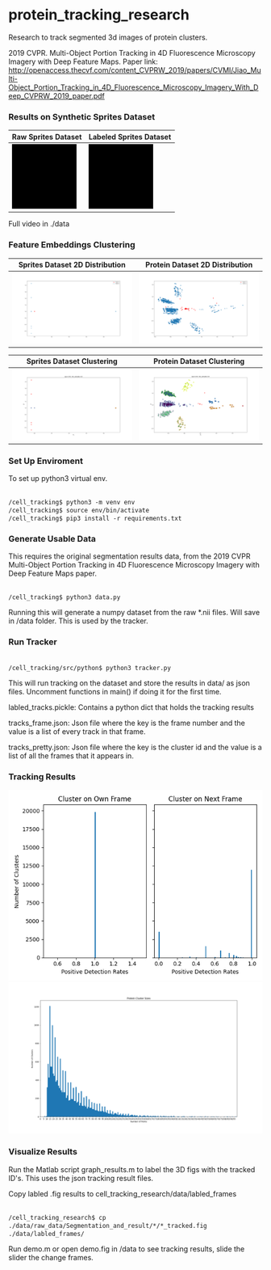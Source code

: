 # protein_tracking_research


Research to track segmented 3d images of protein clusters.

2019 CVPR. Multi-Object Portion Tracking in 4D Fluorescence Microscopy Imagery with Deep Feature Maps. Paper link: http://openaccess.thecvf.com/content_CVPRW_2019/papers/CVMI/Jiao_Multi-Object_Portion_Tracking_in_4D_Fluorescence_Microscopy_Imagery_With_Deep_CVPRW_2019_paper.pdf


### Results on Synthetic Sprites Dataset
Raw Sprites Dataset | Labeled Sprites Dataset
-------------------- | -----------------------
![raw_sprites](./images/raw_sprites.gif) | ![labeled_sprites](./images/labeled_sprites.gif)

Full video in ./data

### Feature Embeddings Clustering
Sprites Dataset 2D Distribution| Protein Dataset 2D Distribution
-------------------- | -----------------------
![Plot](./images/sprite_1.png) | ![Plot](./images/protein_1.png)

Sprites Dataset Clustering | Protein Dataset Clustering
-------------------- | -----------------------
![Plot](./images/sprite_2.png) | ![Plot](./images/protein_2.png) 

### Set Up Enviroment

To set up python3 virtual env.

```

/cell_tracking$ python3 -m venv env
/cell_tracking$ source env/bin/activate
/cell_tracking$ pip3 install -r requirements.txt 

```

### Generate Usable Data

This requires the original segmentation results data, from the 2019 CVPR Multi-Object 
Portion Tracking in 4D Fluorescence Microscopy Imagery with Deep Feature Maps paper.

```

/cell_tracking$ python3 data.py

```
Running this will generate a numpy dataset from the raw *.nii files. Will save in
/data folder. This is used by the tracker.

### Run Tracker

```

/cell_tracking/src/python$ python3 tracker.py

```

This will run tracking on the dataset and store the results in data/ as json files.
Uncomment functions in main() if doing it for the first time.

labled_tracks.pickle: Contains a python dict that holds the tracking results

tracks_frame.json: Json file where the key is the frame number and the value
is a list of every track in that frame.

tracks_pretty.json: Json file where the key is the cluster id and the value
is a list of all the frames that it appears in.


### Tracking Results

![Plot](./images/detection_rates.png)
![Plot](./images/cluster_sizes.png)  


### Visualize Results

Run the Matlab script graph_results.m to label the 3D figs with the tracked ID's.
This uses the json tracking result files. 

Copy labled .fig results to cell_tracking_research/data/labled_frames

```

/cell_tracking_research$ cp ./data/raw_data/Segmentation_and_result/*/*_tracked.fig ./data/labled_frames/

```

Run demo.m or open demo.fig in /data to see tracking results, slide the slider the change frames.



